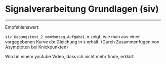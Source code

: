 # Signalverarbeitung Grundlagen (siv)

---

Empfehlenswert:

`siv_Uebungstest_2_vomMontag_Aufgabe1.m` zeigt, wie man aus einer vorgegebenen Kurve die Gleichung in s erhält. (Durch Zusammenfügen von Asymptoten bei Knickpunkten)

Wird in einem youtube Video, dass ich nicht mehr finde, erklärt.



